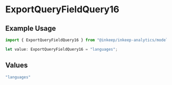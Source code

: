 # ExportQueryFieldQuery16

## Example Usage

```typescript
import { ExportQueryFieldQuery16 } from "@inkeep/inkeep-analytics/models/operations";

let value: ExportQueryFieldQuery16 = "languages";
```

## Values

```typescript
"languages"
```